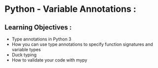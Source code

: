 # Python - Variable Annotations :
## Learning Objectives :
-   Type annotations in Python 3
-   How you can use type annotations to specify function signatures and variable types
-   Duck typing
-   How to validate your code with mypy